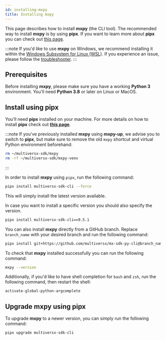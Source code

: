 ```yaml
---
id: installing-mxpy
title: Installing mxpy
---
```


[comment]: # (mx-abstract)

This page describes how to install **mxpy** (the CLI tool). The recommended way to install **mxpy** is by using **pipx**. If you want to learn more about **pipx** you can check out [this page](https://pipx.pypa.io/stable/#overview-what-is-pipx).

:::note
If you'd like to use **mxpy** on Windows, we recommend installing it within the [Windows Subsystem for Linux (WSL)](https://learn.microsoft.com/en-us/windows/wsl/install). If you experience an issue, please follow the [troubleshooter](/sdk-and-tools/troubleshooting/multiplatform).
:::

[comment]: # (mx-context-auto)

## **Prerequisites**

Before installing **mxpy**, please make sure you have a working **Python 3** environment. You'll need **Python 3.8** or later on Linux or MacOS.

[comment]: # (mx-context-auto)

## **Install using pipx**

You'll need **pipx** installed on your machine. For more details on how to install **pipx** check out [**this page**](https://pipx.pypa.io/stable/#install-pipx).

:::note
If you've previously installed **mxpy** using **mxpy-up**, we advise you to switch to **pipx**, but make sure to remove the old `mxpy` shortcut and virtual Python environment beforehand:

```sh
rm ~/multiversx-sdk/mxpy
rm -rf ~/multiversx-sdk/mxpy-venv
```

:::

In order to install **mxpy** using `pipx`, run the following command:

```sh
pipx install multiversx-sdk-cli --force
```

This will simply install the latest version available.

In case you want to install a specific version you should also specify the version.

```sh
pipx install multiversx-sdk-cli==9.5.1
```

You can also install **mxpy** directly from a GitHub branch. Replace `branch_name` with your desired branch and run the following command:

```sh
pipx install git+https://github.com/multiversx/mx-sdk-py-cli@branch_name
```

To check that **mxpy** installed successfully you can run the following command:

```sh
mxpy --version
```

Additionally, if you'd like to have shell completion for `bash` and `zsh`, run the following command, then restart the shell:

```sh
activate-global-python-argcomplete
```

[comment]: # (mx-context-auto)

## **Upgrade mxpy using pipx**

To upgrade **mxpy** to a newer version, you can simply run the following command:

```sh
pipx upgrade multiversx-sdk-cli
```
